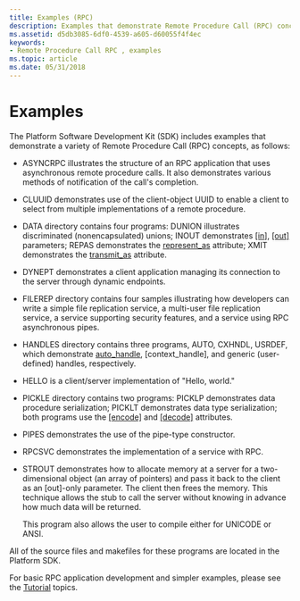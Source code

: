 ```yaml
---
title: Examples (RPC)
description: Examples that demonstrate Remote Procedure Call (RPC) concepts.
ms.assetid: d5db3085-6df0-4539-a605-d60055f4f4ec
keywords:
- Remote Procedure Call RPC , examples
ms.topic: article
ms.date: 05/31/2018
---
```


# Examples

The Platform Software Development Kit (SDK) includes examples that demonstrate a variety of Remote Procedure Call (RPC) concepts, as follows:

-   ASYNCRPC illustrates the structure of an RPC application that uses asynchronous remote procedure calls. It also demonstrates various methods of notification of the call's completion.
-   CLUUID demonstrates use of the client-object UUID to enable a client to select from multiple implementations of a remote procedure.
-   DATA directory contains four programs: DUNION illustrates discriminated (nonencapsulated) unions; INOUT demonstrates [\[in\]](https://msdn.microsoft.com/library/windows/desktop/aa367051), [\[out\]](https://msdn.microsoft.com/library/windows/desktop/aa367136) parameters; REPAS demonstrates the [represent\_as](https://docs.microsoft.com/windows/desktop/Midl/represent-as) attribute; XMIT demonstrates the [transmit\_as](https://docs.microsoft.com/windows/desktop/Midl/transmit-as) attribute.
-   DYNEPT demonstrates a client application managing its connection to the server through dynamic endpoints.
-   FILEREP directory contains four samples illustrating how developers can write a simple file replication service, a multi-user file replication service, a service supporting security features, and a service using RPC asynchronous pipes.
-   HANDLES directory contains three programs, AUTO, CXHNDL, USRDEF, which demonstrate [auto\_handle](https://docs.microsoft.com/windows/desktop/Midl/auto-handle), \[context\_handle\], and generic (user-defined) handles, respectively.
-   HELLO is a client/server implementation of "Hello, world."
-   PICKLE directory contains two programs: PICKLP demonstrates data procedure serialization; PICKLT demonstrates data type serialization; both programs use the [\[encode\]](https://msdn.microsoft.com/library/windows/desktop/aa366812) and [\[decode\]](https://msdn.microsoft.com/library/windows/desktop/aa366784) attributes.
-   PIPES demonstrates the use of the pipe-type constructor.
-   RPCSVC demonstrates the implementation of a service with RPC.
-   STROUT demonstrates how to allocate memory at a server for a two-dimensional object (an array of pointers) and pass it back to the client as an \[out\]-only parameter. The client then frees the memory. This technique allows the stub to call the server without knowing in advance how much data will be returned.

    This program also allows the user to compile either for UNICODE or ANSI.

All of the source files and makefiles for these programs are located in the Platform SDK.

For basic RPC application development and simpler examples, please see the [Tutorial](tutorial.md) topics.

 

 




